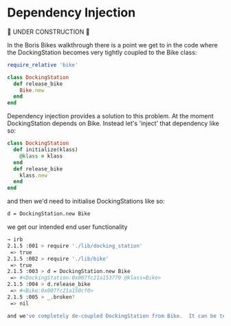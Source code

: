 Dependency Injection
====================

:construction: UNDER CONSTRUCTION :construction:

In the Boris Bikes walkthrough there is a point we get to in the code where the DockingStation becomes very tightly coupled to the Bike class:

```ruby
require_relative 'bike'

class DockingStation
  def release_bike
    Bike.new
  end
end
```

Dependency injection provides a solution to this problem.  At the moment DockingStation depends on Bike.  Instead let's 'inject' that dependency like so:

```ruby
class DockingStation
  def initialize(klass)
    @klass = klass
  end
  def release_bike
    klass.new
  end
end
```

and then we'd need to initialise DockingStations like so:

```sh
d = DockingStation.new Bike
```

we get our intended end user functionality

```sh
→ irb
2.1.5 :001 > require './lib/docking_station'
 => true
2.1.5 :002 > require './lib/bike'
 => true
2.1.5 :003 > d = DockingStation.new Bike
 => #<DockingStation:0x007fc21a153770 @klass=Bike>
2.1.5 :004 > d.release_bike
 => #<Bike:0x007fc21a150cf0>
2.1.5 :005 > _.broken?
 => nil

and we've completely de-coupled DockingStation from Bike.  It can be tested independently and we don't need to require Bike in the DockingStation class definition.



